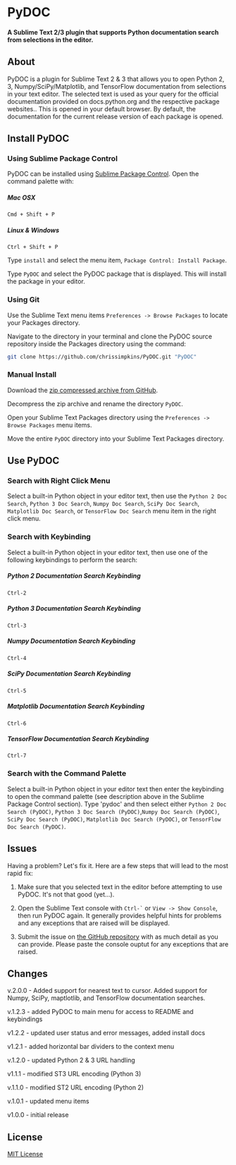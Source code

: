 PyDOC
=====

#### A Sublime Text 2/3 plugin that supports Python documentation search from selections in the editor.

## About

PyDOC is a plugin for Sublime Text 2 & 3 that allows you to open Python 2, 3, Numpy/SciPy/Matplotlib, and TensorFlow documentation from selections in your text editor.  The selected text is used as your query for the official documentation provided on docs.python.org and the respective package websites..  This is opened in your default browser.  By default, the documentation for the current release version of each package is opened.

## Install PyDOC

### Using Sublime Package Control

PyDOC can be installed using [Sublime Package Control](https://sublime.wbond.net/).  Open the command palette with:

##### Mac OSX
```
Cmd + Shift + P
```

##### Linux & Windows
```
Ctrl + Shift + P
```

Type `install` and select the menu item, `Package Control: Install Package`.

Type `PyDOC` and select the PyDOC package that is displayed.  This will install the package in your editor.

### Using Git

Use the Sublime Text menu items `Preferences -> Browse Packages` to locate your Packages directory.

Navigate to the directory in your terminal and clone the PyDOC source repository inside the Packages directory using the command:

``` bash
git clone https://github.com/chrissimpkins/PyDOC.git "PyDOC"
```

### Manual Install

Download the [zip compressed archive from GitHub](https://github.com/chrissimpkins/PyDOC/archive/master.zip).

Decompress the zip archive and rename the directory `PyDOC`.

Open your Sublime Text Packages directory using the `Preferences -> Browse Packages` menu items.

Move the entire `PyDOC` directory into your Sublime Text Packages directory.

## Use PyDOC

### Search with Right Click Menu

Select a built-in Python object in your editor text, then use the `Python 2 Doc Search`, `Python 3 Doc Search`, `Numpy Doc Search`, `SciPy Doc Search`, `Matplotlib Doc Search`, or `TensorFlow Doc Search` menu item in the right click menu.

### Search with Keybinding

Select a built-in Python object in your editor text, then use one of the following keybindings to perform the search:

##### Python 2 Documentation Search Keybinding

```
Ctrl-2
```

##### Python 3 Documentation Search Keybinding

```
Ctrl-3
```
##### Numpy Documentation Search Keybinding

```
Ctrl-4
```
##### SciPy Documentation Search Keybinding

```
Ctrl-5
```
##### Matplotlib Documentation Search Keybinding

```
Ctrl-6
```
##### TensorFlow Documentation Search Keybinding

```
Ctrl-7
```

### Search with the Command Palette

Select a built-in Python object in your editor text then enter the keybinding to open the command palette (see description above in the Sublime Package Control section).  Type 'pydoc' and then select either `Python 2 Doc Search (PyDOC)`, `Python 3 Doc Search (PyDOC)`,`Numpy Doc Search (PyDOC)`, `SciPy Doc Search (PyDOC)`, `Matplotlib Doc Search (PyDOC)`, or `TensorFlow Doc Search (PyDOC)`.

## Issues

Having a problem? Let's fix it.  Here are a few steps that will lead to the most rapid fix:

1. Make sure that you selected text in the editor before attempting to use PyDOC.  It's not that good (yet...).

2. Open the Sublime Text console with <code>Ctrl-`</code> or <code>View -> Show Console</code>, then run PyDOC again.  It generally provides helpful hints for problems and any exceptions that are raised will be displayed.

3. Submit the issue on [the GitHub repository](https://github.com/chrissimpkins/PyDOC/issues) with as much detail as you can provide.  Please paste the console ouptut for any exceptions that are raised.

## Changes

v.2.0.0 - Added support for nearest text to cursor.  Added support for Numpy, SciPy, maptlotlib, and TensorFlow documentation searches.

v.1.2.3 - added PyDOC to main menu for access to README and keybindings

v1.2.2 - updated user status and error messages, added install docs

v1.2.1 - added horizontal bar dividers to the context menu

v.1.2.0 - updated Python 2 & 3 URL handling

v1.1.1 - modified ST3 URL encoding (Python 3)

v.1.1.0 - modified ST2 URL encoding (Python 2)

v.1.0.1 - updated menu items

v1.0.0 - initial release


## License

[MIT License](https://github.com/chrissimpkins/PyDOC/blob/master/LICENSE)


